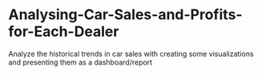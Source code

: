 # Analysing-Car-Sales-and-Profits-for-Each-Dealer
Analyze the historical trends in car sales with creating some visualizations and presenting them as a dashboard/report 
